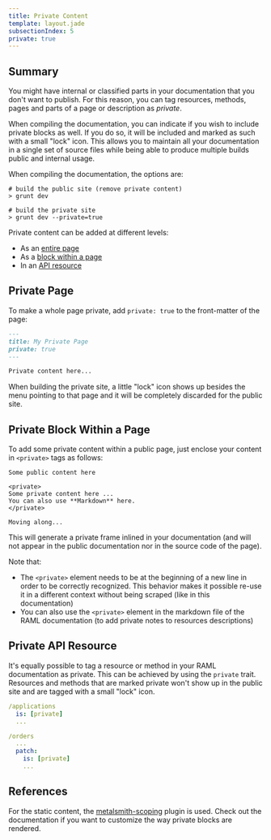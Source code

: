 ```yaml
---
title: Private Content
template: layout.jade
subsectionIndex: 5
private: true
---
```


## Summary
 
You might have internal or classified parts in your documentation that you
don't want to publish. For this reason, you can tag resources, methods, pages
and parts of a page or description as *private*.

When compiling the documentation, you can indicate if you wish to include
private blocks as well. If you do so, it will be included and marked as such 
with a small "lock" icon. This allows you to maintain all your documentation 
in a single set of source files while being able to produce multiple builds 
public and internal usage.

When compiling the documentation, the options are:

```
# build the public site (remove private content)
> grunt dev

# build the private site
> grunt dev --private=true

```

Private content can be added at different levels:

  - As an [entire page](#private-page)
  - As a [block within a page](#private-block-within-a-page)
  - In an [API resource](#private-api-resource)


## Private Page

To make a whole page private, add `private: true` to the front-matter of the
page:

```markdown
---
title: My Private Page
private: true
---

Private content here...
```

When building the private site, a little "lock" icon shows up besides the menu
pointing to that page and it will be completely discarded for the public site.


## Private Block Within a Page

To add some private content within a public page, just enclose your content 
in `<private>` tags as follows:

	Some public content here

	<private>
	Some private content here ...
	You can also use **Markdown** here.
	</private>

	Moving along...

This will generate a private frame inlined in your documentation (and will 
not appear in the public documentation nor in the source code of the page).

Note that:

  - The `<private>` element needs to be at the beginning of a new line in
    order to be correctly recognized. This behavior makes it possible re-use
    it in a different context without being scraped (like in this 
    documentation)
  - You can also use the `<private>` element in the markdown file of the RAML 
    documentation (to add private notes to resources descriptions)


## Private API Resource

It's equally possible to tag a resource or method in your RAML documentation
as private. This can be achieved by using the `private` trait. Resources and 
methods that are marked private won't show up in the public site and are
tagged with a small "lock" icon.

```yaml
/applications
  is: [private]
  ...

/orders
  ...
  patch:
    is: [private]
    ...
```

## References

For the static content, the [metalsmith-scoping](scoping) plugin is used.
Check out the documentation if you want to customize the way private blocks 
are rendered.

[scoping]: https://github.com/lotaris/metalsmith-scoping